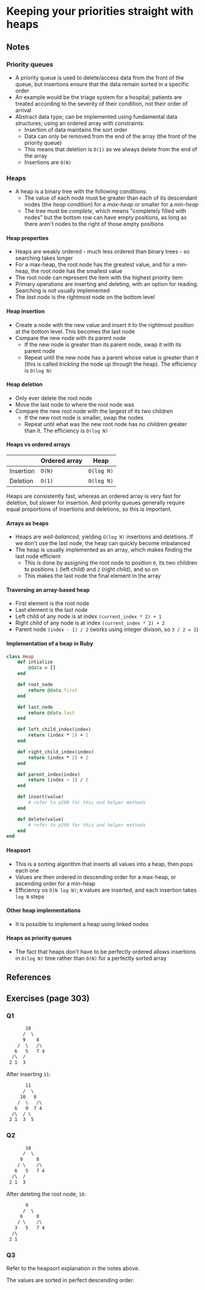 # Keeping your priorities straight with heaps

## Notes

### Priority queues

- A priority queue is used to delete/access data from the front of the queue, but insertions ensure that the data remain sorted in a specific order
- An example would be the triage system for a hospital; patients are treated according to the severity of their condition, not their order of arrival
- Abstract data type; can be implemented using fundamental data structures; using an ordered array with constraints:
  - Insertion of data maintains the sort order
  - Data can only be removed from the end of the array (the front of the priority queue)
  - This means that deletion is `O(1)` as we always delete from the end of the array
  - Insertions are `O(N)`

### Heaps

- A heap is a binary tree with the following conditions:
  - The value of each node must be greater than each of its descendant nodes (the *heap condition*) for a *max-heap* or smaller for a *min-heap*
  - The tree must be *complete*, which means "completely filled with nodes" but the bottom row can have empty positions, as long as there aren't nodes to the right of those empty positions

#### Heap properties

- Heaps are weakly ordered - much less ordered than binary trees - so searching takes longer
- For a max-heap, the root node has the greatest value, and for a min-heap, the root node has the smallest value
- The root node can represent the item with the highest priority item
- Primary operations are inserting and deleting, with an option for reading. Searching is not usually implemented
- The *last node* is the rightmost node on the bottom level

#### Heap insertion

- Create a node with the new value and insert it to the rightmost position at the bottom level. This becomes the last node
- Compare the new node with its parent node
  - If the new node is greater than its parent node, swap it with its parent node
  - Repeat until the new node has a parent whose value is greater than it (this is called *trickling* the node up through the heap). The efficiency is `O(log N)`

#### Heap deletion

- Only ever delete the root node
- Move the last node to where the root node was
- Compare the new root node with the largest of its two children
  - If the new root node is smaller, swap the nodes
  - Repeat until what was the new root node has no children greater than it. The efficiency is `O(log N)`

#### Heaps vs ordered arrays

|           | Ordered array| Heap       |
|-----------|--------------|------------|
| Insertion | `O(N)`       | `O(log N)` |
| Deletion  | `O(1)`       | `O(log N)` |

Heaps are consistently fast, whereas an ordered array is very fast for deletion, but slower for insertion. And priority queues generally require equal proportions of insertions and deletions, so this is important.

#### Arrays as heaps

- Heaps are *well-balanced*, yielding `O(log N)` insertions and deletions. If we don't use the last node, the heap can quickly become imbalanced
- The heap is usually implemented as an array, which makes finding the last node efficient
  - This is done by assigning the root node to position `0`, its two children to positions `1` (left child) and `2` (right child), and so on
  - This makes the last node the final element in the array

#### Traversing an array-based heap

- First element is the root node
- Last element is the last node
- Left child of any node is at index `(current_index * 2) + 1`
- Right child of any node is at index `(current_index * 2) + 2`
- Parent node `(index - 1) / 2` (works using integer divison, so `3 / 2 = 1`)

#### Implementation of a heap in Ruby

```ruby
class Heap
    def intialize
        @data = []
    end

    def root_node
        return @data.first
    end

    def last_node
        return @data.last
    end

    def left_child_index(index)
        return (index * 2) + 1
    end

    def right_child_index(index)
        return (index * 2) + 2
    end

    def parent_index(index)
        return (index - 1) / 2
    end

    def insert(value)
        # refer to p298 for this and helper methods
    end

    def delete(value)
        # refer to p299 for this and helper methods
    end
end
```

#### Heapsort

- This is a sorting algorithm that inserts all values into a heap, then pops each one
- Values are then ordered in descending order for a max-heap, or ascending order for a min-heap
- Efficiency os `O(N log N)`; `N` values are inserted, and each insertion takes `log N` steps

#### Other heap implementations

- It is possible to implement a heap using linked nodes

#### Heaps as priority queues

- The fact that heaps don't have to be perfectly ordered allows insertions in `O(log N)` time rather than `O(N)` for a perfectly sorted array

## References

## Exercises (page 303)

### Q1

```txt
       10
      /  \
      9    8
    /  \   /\
   6   5   7 4
  /\  /
 2 1  3
```

After inserting `11`:

```txt
       11
      /  \
     10   8
    /  \   /\
   6   9  7 4
  /\  / \
 2 1  3  5
```

### Q2

```txt
       10
      /  \
     9     8
    / \    /\
   6   5   7 4
  /\  /
 2 1  3
```

After deleting the root node, `10`:

```txt
       9
      /  \
     6     8
    / \    /\
   3   5   7 4
  /\
 2 1
```

### Q3

Refer to the heapsort explanation in the notes above.

The values are sorted in perfect descending order.
